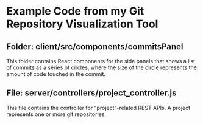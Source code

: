 # Example Code from my Git Repository Visualization Tool

## Folder: client/src/components/commitsPanel

This folder contains React components for the side panels that shows a list of commits as a series of circles, where the size of the circle represents the amount of code touched in the commit.

## File: server/controllers/project_controller.js

This file contains the controller for "project"-related REST APIs.  A project represents one or more git repositories.
